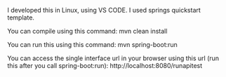 I developed this in Linux, using VS CODE. I used springs quickstart template.


You can compile using this command:
mvn clean install


You can run this using this command:
mvn spring-boot:run


You can access the single interface url in your browser using this url (run this after you call spring-boot:run):
http://localhost:8080/runapitest